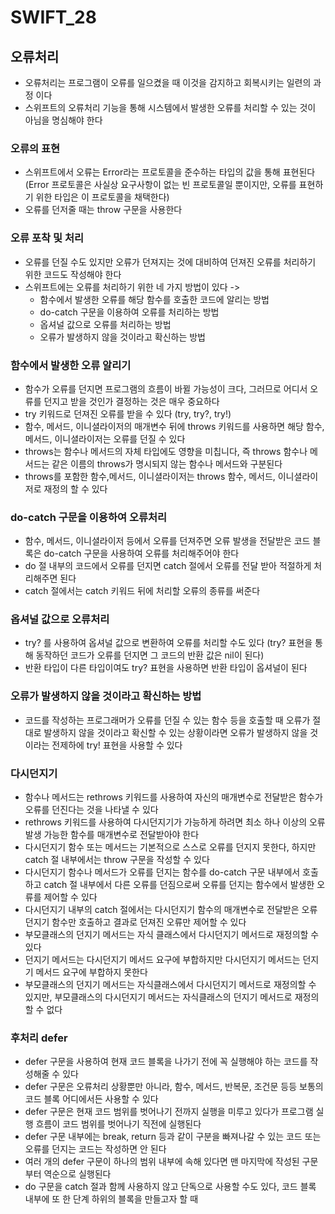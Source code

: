 # SWIFT_28
## 오류처리
* 오류처리는 프로그램이 오류를 일으켰을 때 이것을 감지하고 회복시키는 일련의 과정 이다
* 스위프트의 오류처리 기능을 통해 시스템에서 발생한 오류를 처리할 수 있는 것이 아님을 명심해야 한다

### 오류의 표현
* 스위프트에서 오류는 Error라는 프로토콜을 준수하는 타입의 값을 통해 표현된다 (Error 프로토콜은 사실상 요구사항이 없는 빈 프로토콜일 뿐이지만, 오류를 표현하기 위한 타입은 이 프로토콜을 채택한다)
* 오류를 던저줄 때는 throw 구문을 사용한다

### 오류 포착 및 처리
* 오류를 던질 수도 있지만 오류가 던져지는 것에 대비하여 던져진 오류를 처리하기 위한 코드도 작성해야 한다
* 스위프트에는 오류를 처리하기 위한 네 가지 방법이 있다 ->
	* 함수에서 발생한 오류를 해당 함수를 호출한 코드에 알리는 방법
	* do-catch 구문을 이용하여 오류를 처리하는 방법
	* 옵셔널 값으로 오류를 처리하는 방법
	* 오류가 발생하지 않을 것이라고 확신하는 방법

### 함수에서 발생한 오류 알리기
* 함수가 오류를 던지면 프로그램의 흐름이 바뀔 가능성이 크다, 그러므로 어디서 오류를 던지고 받을 것인가 결정하는 것은 매우 중요하다
* try 키워드로 던져진 오류를 받을 수 있다 (try, try?, try!)
* 함수, 메서드, 이니셜라이저의 매개변수 뒤에 throws 키워드를 사용하면 해당 함수, 메서드, 이니셜라이저는 오류를 던질 수 있다
* throws는 함수나 메서드의 자체 타입에도 영향을 미칩니다, 즉 throws 함수나 메서드는 같은 이름의 throws가 명시되지 않는 함수나 메서드와 구분된다
* throws를 포함한 함수,메서드, 이니셜라이저는 throws 함수, 메서드, 이니셜라이저로 재정의 할 수 있다

### do-catch 구문을 이용하여 오류처리
* 함수, 메서드, 이니셜라이저 등에서 오류를 던져주면 오류 발생을 전달받은 코드 블록은 do-catch 구문을 사용하여 오류를 처리해주어야 한다
* do 절 내부의 코드에서 오류를 던지면 catch 절에서 오류를 전달 받아 적절하게 처리해주면 된다
* catch 절에서는 catch 키워드 뒤에 처리할 오류의 종류를 써준다

### 옵셔널 값으로 오류처리
* try? 를 사용하여 옵셔널 값으로 변환하여 오류를 처리할 수도 있다 (try? 표현을 통해 동작하던 코드가 오류를 던지면 그 코드의 반환 값은 nil이 된다)
* 반환 타입이 다른 타입이여도 try? 표현을 사용하면 반환 타입이 옵셔널이 된다

### 오류가 발생하지 않을 것이라고 확신하는 방법
* 코드를 작성하는 프로그래머가 오류를 던질 수 있는 함수 등을 호출할 때 오류가 절대로 발생하지 않을 것이라고 확신할 수 있는 상황이라면 오류가 발생하지 않을 것이라는 전제하에 try! 표현을 사용할 수 있다

### 다시던지기
* 함수나 메서드는 rethrows 키워드를 사용하여 자신의 매개변수로 전달받은 함수가 오류를 던진다는 것을 나타낼 수 있다
* rethrows 키워드를 사용하여 다시던지기가 가능하게 하려면 최소 하나 이상의 오류 발생 가능한 함수를 매개변수로 전달받아야 한다
* 다시던지기 함수 또는 메서드는 기본적으로 스스로 오류를 던지지 못한다, 하지만 catch 절 내부에서는 throw 구문을 작성할 수 있다
* 다시던지기 함수나 메서드가 오류를 던지는 함수를 do-catch 구문 내부에서 호출하고 catch 절 내부에서 다른 오류를 던짐으로써 오류를 던지는 함수에서 발생한 오류를 제어할 수 있다
* 다시던지기 내부의 catch 절에서는 다시던지기 함수의 매개변수로 전달받은 오류던지기 함수만 호출하고 결과로 던져진 오류만 제어할 수 있다
* 부모클래스의 던지기 메서드는 자식 클래스에서 다시던지기 메서드로 재정의할 수 있다
* 던지기 메서드는 다시던지기 메서드 요구에 부합하지만 다시던지기 메서드는 던지기 메서드 요구에 부합하지 못한다
* 부모클래스의 던지기 메서드는 자식클래스에서 다시던지기 메서드로 재정의할 수 있지만, 부모클래스의 다시던지기 메서드는 자식클래스의 던지기 메서드로 재정의할 수 없다

### 후처리 defer
* defer 구문을 사용하여 현재 코드 블록을 나가기 전에 꼭 실행해야 하는 코드를 작성해줄 수 있다
* defer 구문은 오류처리 상황뿐만 아니라, 함수, 메서드, 반복문, 조건문 등등 보통의 코드 블록 어디에서든 사용할 수 있다
* defer 구문은 현재 코드 범위를 벗어나기 전까지 실행을 미루고 있다가 프로그램 실행 흐름이 코드 범위를 벗어나기 직전에 실행된다
* defer 구문 내부에는 break, return 등과 같이 구분을 빠져나갈 수 있는 코드 또는 오류를 던지는 코드는 작성하면 안 된다
* 여러 개의 defer 구문이 하나의 범위 내부에 속해 있다면 맨 마지막에 작성된 구문부터 역순으로 실행된다
* do 구문을 catch 절과 함께 사용하지 않고 단독으로 사용할 수도 있다, 코드 블록 내부에 또 한 단계 하위의 블록을 만들고자 할 때